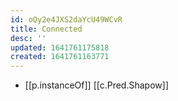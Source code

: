 ```yaml
---
id: oQy2e4JXS2daYcU49WCvR
title: Connected
desc: ''
updated: 1641761175818
created: 1641761163771
---
```



- [[p.instanceOf]] [[c.Pred.Shapow]]
